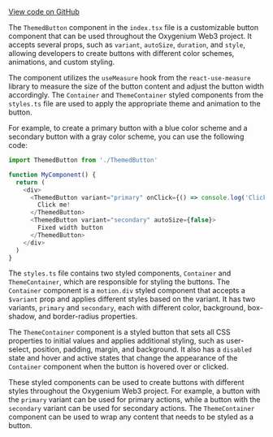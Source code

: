 [View code on GitHub](https://github.com/oxygenium/oxygenium-web3/.autodoc/docs/json/packages/web3-react/src/components/Common/ThemedButton)

The `ThemedButton` component in the `index.tsx` file is a customizable button component that can be used throughout the Oxygenium Web3 project. It accepts several props, such as `variant`, `autoSize`, `duration`, and `style`, allowing developers to create buttons with different color schemes, animations, and custom styling.

The component utilizes the `useMeasure` hook from the `react-use-measure` library to measure the size of the button content and adjust the button width accordingly. The `Container` and `ThemeContainer` styled components from the `styles.ts` file are used to apply the appropriate theme and animation to the button.

For example, to create a primary button with a blue color scheme and a secondary button with a gray color scheme, you can use the following code:

```javascript
import ThemedButton from './ThemedButton'

function MyComponent() {
  return (
    <div>
      <ThemedButton variant="primary" onClick={() => console.log('Clicked!')}>
        Click me!
      </ThemedButton>
      <ThemedButton variant="secondary" autoSize={false}>
        Fixed width button
      </ThemedButton>
    </div>
  )
}
```

The `styles.ts` file contains two styled components, `Container` and `ThemeContainer`, which are responsible for styling the buttons. The `Container` component is a `motion.div` styled component that accepts a `$variant` prop and applies different styles based on the variant. It has two variants, `primary` and `secondary`, each with different color, background, box-shadow, and border-radius properties.

The `ThemeContainer` component is a styled button that sets all CSS properties to initial values and applies additional styling, such as user-select, position, padding, margin, and background. It also has a `disabled` state and hover and active states that change the appearance of the `Container` component when the button is hovered over or clicked.

These styled components can be used to create buttons with different styles throughout the Oxygenium Web3 project. For example, a button with the `primary` variant can be used for primary actions, while a button with the `secondary` variant can be used for secondary actions. The `ThemeContainer` component can be used to wrap any content that needs to be styled as a button.
